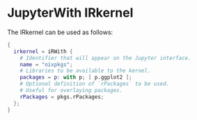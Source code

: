# JupyterWith IRkernel

The IRkernel can be used as follows:

```nix
{
  irkernel = iRWith {
    # Identifier that will appear on the Jupyter interface.
    name = "nixpkgs";
    # Libraries to be available to the kernel.
    packages = p: with p; [ p.ggplot2 ];
    # Optional definition of `rPackages` to be used.
    # Useful for overlaying packages.
    rPackages = pkgs.rPackages;
  };
}
```
